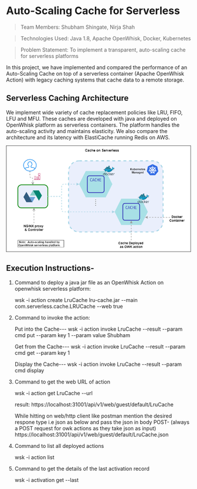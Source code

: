 # Auto-Scaling Cache for Serverless

> Team Members: Shubham Shingate, Nirja Shah

> Technologies Used: Java 1.8, Apache OpenWhisk, Docker, Kubernetes

> Problem Statement: To implement a transparent, auto-scaling cache for serverless platforms

In this project, we have implemented and compared the performance of an Auto-Scaling Cache on top of a serverless container (Apache OpenWhisk Action) with legacy caching systems that cache data to a remote storage. 

## Serverless Caching Architecture 
We implement wide variety of cache replacement policies like LRU, FIFO, LFU and MFU. These caches are developed with java and deployed on OpenWhisk platform as serverless containers. The platform handles the auto-scaling activity and maintains elasticity. We also compare the architecture and its latency with ElastiCache running Redis on AWS.

![Architecture](Architecture.png)


## Execution Instructions-

1. Command to deploy a java jar file as an OpenWhisk Action on openwhisk serverless platform:

     wsk -i action create LruCache lru-cache.jar --main com.serverless.cache.LRUCache --web true

2. Command to invoke the action:
     
	Put into the Cache--- 
	wsk -i action invoke LruCache --result --param cmd put --param key 1 --param value Shubham
	
	Get from the Cache---
	wsk -i action invoke LruCache --result --param cmd get --param key 1
	
	Display the Cache---
	wsk -i action invoke LruCache --result --param cmd display

3. Command to get the web URL of action
	
	wsk -i action get LruCache --url
	
	result: https://localhost:31001/api/v1/web/guest/default/LruCache
	
	While hitting on web/http client like postman mention the desired respone type i.e json as below and pass the json in body
	POST- (always a POST request for owk actions as they take json as input)
	https://localhost:31001/api/v1/web/guest/default/LruCache.json
	
4. Command to list all deployed actions
	
	wsk -i action list

5. Command to get the details of the last activation record

	wsk -i activation get --last

